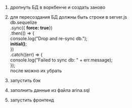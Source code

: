 1. дропнуть БД в воркбенче и создать заново  

2. для пересоздания БД должны быть строки в server.js  
  db.sequelize  
  .sync({ <b>force: true</b>})  
  .then(() => {  
    console.log("Drop and re-sync db.");  
    <b>initial()</b>;  
  })  
  .catch((err) => {  
    console.log("Failed to sync db: " + err.message);  
  });  
  после можно их убрать  

3. запустить бэк  
4. заполнить данные из файла arina.sql  
5. запустить фронтенд  
